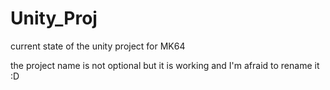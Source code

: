 # Unity_Proj
current state of the unity project for MK64 

the project name is not optional but it is working and I'm afraid to rename it :D
